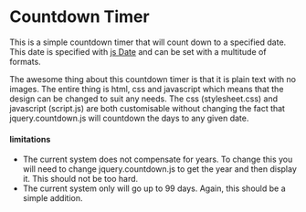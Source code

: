# Countdown Timer

This is a simple countdown timer that will count down to a specified date. This date is specified with [js Date]("http://www.w3schools.com/js/js_dates.asp") and can be set with a multitude of formats.

The awesome thing about this countdown timer is that it is plain text with no images. The entire thing is html, css and javascript which means that the design can be changed to suit any needs. The css (stylesheet.css) and javascript (script.js) are both customisable without changing the fact that jquery.countdown.js will countdown the days to any given date.

#### limitations
- The current system does not compensate for years. To change this you will need to change jquery.countdown.js to get the year and then display it. This should not be too hard.
- The current system only will go up to 99 days. Again, this should be a simple addition.

